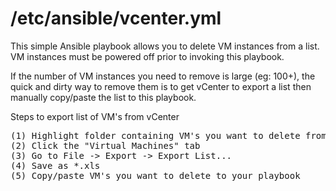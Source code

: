 # /etc/ansible/vcenter.yml
This simple Ansible playbook allows you to delete VM instances from a list.
VM instances must be powered off prior to invoking this playbook. 

If the number of VM instances you need to remove is large (eg: 100+), the quick and dirty way to remove them is to get vCenter to export a list then manually copy/paste the list to this playbook. 

Steps to export list of VM's from vCenter
<pre>
(1) Highlight folder containing VM's you want to delete from disk
(2) Click the "Virtual Machines" tab
(3) Go to File -> Export -> Export List...
(4) Save as *.xls 
(5) Copy/paste VM's you want to delete to your playbook
</pre>
